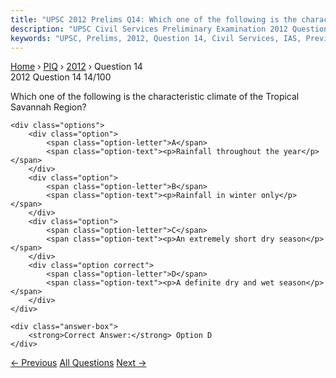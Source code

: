 ```yaml
---
title: "UPSC 2012 Prelims Q14: Which one of the following is the characteristic climate of..."
description: "UPSC Civil Services Preliminary Examination 2012 Question 14 with options and answer"
keywords: "UPSC, Prelims, 2012, Question 14, Civil Services, IAS, Previous Year Questions"
---
```


<nav class="breadcrumb">
    <a href="../../">Home</a>
    <span>›</span>
    <a href="../">PIQ</a>
    <span>›</span>
    <a href="./">2012</a>
    <span>›</span>
    <span>Question 14</span>
</nav>

<div class="question-header">
    <div class="question-meta">
        <span class="year-badge">2012</span>
        <span class="question-number">Question 14</span>
        <span class="progress">14/100</span>
    </div>
    <div class="progress-bar">
        <div class="progress-fill" style="width: 14.0%"></div>
    </div>
</div>

<div class="question-content">
    <div class="question-text">
        <p>Which one of the following is the characteristic climate of the Tropical Savannah Region?</p>
    </div>
    
    <div class="options">
        <div class="option">
            <span class="option-letter">A</span>
            <span class="option-text"><p>Rainfall throughout the year</p></span>
        </div>
        <div class="option">
            <span class="option-letter">B</span>
            <span class="option-text"><p>Rainfall in winter only</p></span>
        </div>
        <div class="option">
            <span class="option-letter">C</span>
            <span class="option-text"><p>An extremely short dry season</p></span>
        </div>
        <div class="option correct">
            <span class="option-letter">D</span>
            <span class="option-text"><p>A definite dry and wet season</p></span>
        </div>
    </div>

    <div class="answer-box">
        <strong>Correct Answer:</strong> Option D
    </div>
</div>

<div class="question-nav">
    <a href="../q013-consider-the-following-statements-1-the-duration-o/" class="nav-btn prev">← Previous</a>
    <a href="../" class="nav-btn center">All Questions</a>
    <a href="../q015-in-which-one-among-the-following-categories-of-pro/" class="nav-btn next">Next →</a>
</div>
